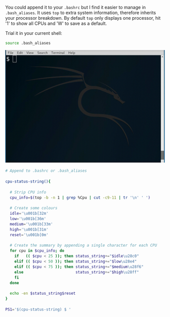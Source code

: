 You could append it to your ```.bashrc``` but I find it easier to manage in
```.bash_aliases```. It uses ```top``` to extra system information, therefore
inherits your processor breakdown. By default ```top``` only displays one
processor, hit '1' to show all CPUs and 'W' to save as a default.

Trial it in your current shell:
```bash
source .bash_aliases
```

![](cpu.gif)
```bash
# Append to .bashrc or .bash_aliases

cpu-status-string(){

  # Strip CPU info
  cpu_info=$(top -b -n 1 | grep %Cpu | cut -c9-11 | tr '\n' ' ')

  # Create some colours
  idle='\u001b[32m'
  low='\u001b[36m'
  medium='\u001b[33m'
  high='\u001b[31m'
  reset='\u001b[0m'

  # Create the summary by appending a single character for each CPU
  for cpu in $cpu_info; do
    if   (( $cpu < 25 )); then status_string+="$idle\u28c0"
    elif (( $cpu < 50 )); then status_string+="$low\u28e4"
    elif (( $cpu < 75 )); then status_string+="$medium\u28f6"
    else                       status_string+="$high\u28ff"
    fi
  done

  echo -en $status_string$reset
}

PS1='$(cpu-status-string) $ '
```
